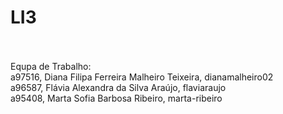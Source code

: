 # LI3
</br>
</br>
Equpa de Trabalho:
</br>
a97516, Diana Filipa Ferreira Malheiro Teixeira, dianamalheiro02 
</br>
a96587, Flávia Alexandra da Silva Araújo, flaviaraujo 
</br>
a95408, Marta Sofia Barbosa Ribeiro, marta-ribeiro 

